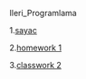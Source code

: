 Ileri_Programlama


1.[sayac](https://github.io/ahmetihsansavas/Ileri_Programlama/blob/master/Empty%20page.html)

2.[homework 1](htps://ahmetihsansavas.github.io/Ileri_Programlama/Homework1.html)

3.[classwork 2](https://ahmetihsansavas.github.io/Ileri_Programlama/ArrayOdev.html)
